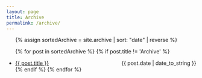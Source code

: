 ```yaml
---
layout: page
title: Archive
permalink: /archive/
---
```


<ul>
{% assign sortedArchive = site.archive | sort: "date" | reverse %}

{% for post in sortedArchive %}
    {% if post.title != 'Archive' %}
    <li>
        <div style="float:full"><a href="{{ post.url }}" title="{{ post.title }}">{{ post.title }}</a><span style="float:right">{{ post.date | date_to_string }}</span></div>
    </li>
    {% endif %}
{% endfor %}

</ul>